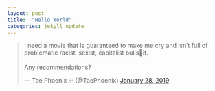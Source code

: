 ```yaml
---
layout: post
title:  "Hello World"
categories: jekyll update
---
```


<blockquote class="twitter-tweet"><p lang="en" dir="ltr">I need a movie that is guaranteed to make me cry and isn’t full of problematic racist, sexist, capitalist bulls🤬it.<br><br>Any recommendations?</p>&mdash; Tae Phoenix ✨ (@TaePhoenix) <a href="https://twitter.com/TaePhoenix/status/1090018652403904512?ref_src=twsrc%5Etfw">January 28, 2019</a></blockquote> <script async src="https://platform.twitter.com/widgets.js" charset="utf-8"></script>


